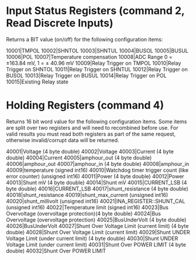 # Input Status Registers (command 2, Read Discrete Inputs)

Returns a BIT value (on/off) for the following configuration items:

10001|TMPOL
10002|SHNTOL
10003|SHNTUL
10004|BUSOL
10005|BUSUL
10006|POL
10007|Temperature compensation
10008|ADC Range 0 = ±163.84 mV, 1 = ± 40.96 mV
10009|Relay Trigger on TMPOL
10010|Relay Trigger on SHNTOL
10011|Relay Trigger on SHNTUL
10012|Relay Trigger on BUSOL
10013|Relay Trigger on BUSUL
10014|Relay Trigger on POL
10015|Existing Relay state

# Holding Registers (command 4)

Returns 16 bit word value for the following configuration items.  Some items are split over two registers and will need to recombined before use.
For valid results you must read both registers as part of the same request, otherwise invalid/corrupt data will be returned.

40001|Voltage (4 byte double)
40002|Voltage
40003|Current (4 byte double)
40004|Current
40005|amphour_out (4 byte double)
40006|amphour_out
40007|amphour_in (4 byte double)
40008|amphour_in
40009|temperature (signed int16)
40010|Watchdog timer trigger count (like error counter) (unsigned int16)
40011|Power (4 byte double)
40012|Power
40013|Shunt mV (4 byte double)
40014|Shunt mV
40015|CURRENT_LSB (4 byte double)
40016|CURRENT_LSB
40017|shunt_resistance (4 byte double)
40018|shunt_resistance
40019|shunt_max_current  (unsigned int16)
40020|shunt_millivolt  (unsigned int16)
40021|INA_REGISTER::SHUNT_CAL (unsigned int16)
40022|Temperature limit (signed int16)
40023|Bus Overvoltage (overvoltage protection)(4 byte double)
40024|Bus Overvoltage (overvoltage protection)
40025|BusUnderVolt (4 byte double)
40026|BusUnderVolt
40027|Shunt Over Voltage Limit (current limit) (4 byte double)
40028|Shunt Over Voltage Limit (current limit) 
40029|Shunt UNDER Voltage Limit (under current limit) (4 byte double)
40030|Shunt UNDER Voltage Limit (under current limit)
40031|Shunt Over POWER LIMIT (4 byte double)
40032|Shunt Over POWER LIMIT

